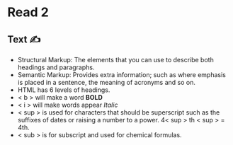 # Read 2

## Text ✍️
- Structural Markup: The elements that you can use to describe both headings and paragraphs.
- Semantic Markup: Provides extra information; such as where emphasis is placed in a sentence, the meaning of acronyms and so on.
- HTML has 6 levels of headings.
- < b > will make a word **BOLD**
- < i > will make words appear *Italic*
- < sup > is used for characters that should be superscript such as the suffixes of dates or raising a number to a power. 4< sup > th < sup > = 4th.
- < sub > is for subscript and used for chemical formulas.

